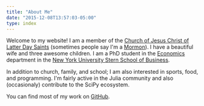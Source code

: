 ```yaml
---
title: "About Me"
date: "2015-12-08T13:57:03-05:00"
type: index
---
```



Welcome to my website! I am a member of the [Church of Jesus Christ of Latter
Day Saints](https://www.lds.org/?lang=eng) (sometimes people say I'm a
[Mormon](http://www.mormon.org/)). I have a beautiful wife and three awesome
children. I am a PhD student in the
[Economics](http://econ.as.nyu.edu/page/home) department in the [New York
University Stern School of Business](http://www.stern.nyu.edu/).

In addition to church, family, and school; I am also interested in sports, food,
and programming. I'm fairly active in the Julia community and also (occasionaly) contribute to the SciPy ecosystem.

You can find most of my work on [GitHub](http://github.com/spencerlyon2).
